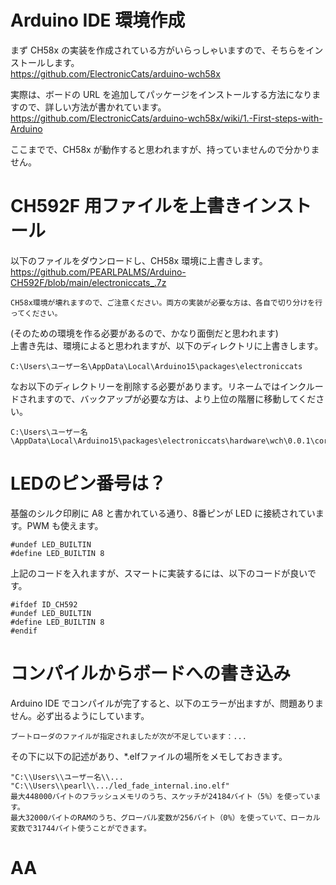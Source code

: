 # Arduino IDE 環境作成

まず CH58x の実装を作成されている方がいらっしゃいますので、そちらをインストールします。<br>
<a href="https://github.com/ElectronicCats/arduino-wch58x">https://github.com/ElectronicCats/arduino-wch58x</a><br>

実際は、ボードの URL を追加してパッケージをインストールする方法になりますので、詳しい方法が書かれています。<br>
<a href="https://github.com/ElectronicCats/arduino-wch58x/wiki/1.-First-steps-with-Arduino">https://github.com/ElectronicCats/arduino-wch58x/wiki/1.-First-steps-with-Arduino</a><br>

ここまでで、CH58x が動作すると思われますが、持っていませんので分かりません。<br>


# CH592F 用ファイルを上書きインストール

以下のファイルをダウンロードし、CH58x 環境に上書きします。<br>
<a href="https://github.com/PEARLPALMS/Arduino-CH592F/blob/main/electroniccats_.7z">https://github.com/PEARLPALMS/Arduino-CH592F/blob/main/electroniccats_.7z</a><br>
```
CH58x環境が壊れますので、ご注意ください。両方の実装が必要な方は、各自で切り分けを行ってください。
```
(そのための環境を作る必要があるので、かなり面倒だと思われます)<br>
上書き先は、環境によると思われますが、以下のディレクトリに上書きします。<br>
```
C:\Users\ユーザー名\AppData\Local\Arduino15\packages\electroniccats
```

なお以下のディレクトリーを削除する必要があります。リネームではインクルードされますので、バックアップが必要な方は、より上位の階層に移動してください。<br>
```
C:\Users\ユーザー名\AppData\Local\Arduino15\packages\electroniccats\hardware\wch\0.0.1\cores\arduino\ch583
```


# LEDのピン番号は？

基盤のシルク印刷に A8 と書かれている通り、8番ピンが LED に接続されています。PWM も使えます。<br>

```
#undef LED_BUILTIN
#define LED_BUILTIN 8
```
上記のコードを入れますが、スマートに実装するには、以下のコードが良いです。<br>

```
#ifdef ID_CH592
#undef LED_BUILTIN
#define LED_BUILTIN 8
#endif
```


# コンパイルからボードへの書き込み

Arduino IDE でコンパイルが完了すると、以下のエラーが出ますが、問題ありません。必ず出るようにしています。<br>
```
ブートローダのファイルが指定されましたが次が不足しています：...
```

その下に以下の記述があり、<bold>*.elf</bold>ファイルの場所をメモしておきます。<br>
```
"C:\\Users\\ユーザー名\\... "C:\\Users\\pearl\\.../led_fade_internal.ino.elf"
最大448000バイトのフラッシュメモリのうち、スケッチが24184バイト（5%）を使っています。
最大32000バイトのRAMのうち、グローバル変数が256バイト（0%）を使っていて、ローカル変数で31744バイト使うことができます。
```

# AA


